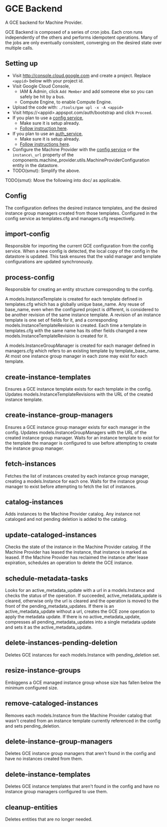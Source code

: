 # GCE Backend

A GCE backend for Machine Provider.

GCE Backend is composed of a series of cron jobs. Each cron runs independently
of the others and performs idempotent operations. Many of the jobs are only
eventually consistent, converging on the desired state over multiple calls.


## Setting up

*   Visit http://console.cloud.google.com and create a project. Replace
    `<appid>` below with your project id.
*   Visit Google Cloud Console,
    *   IAM & Admin, click `Add Member` and add someone else so you can safely
        be hit by a bus.
    *   Compute Engine, to enable Compute Engine.
*   Upload the code with: `./tools/gae upl -x -A <appid>`
*   Visit https://\<appid\>.appspot.com/auth/bootstrap and click `Proceed`.
*   If you plan to use a [config service](../config_service),
    *   Make sure it is setup already.
    *   [Follow instruction
        here](../components/components/config/#linking-to-the-config-service).
*   If you plan to use an [auth_service](../auth_service),
    *   Make sure it is setup already.
    *   [Follow instructions
        here](../auth_service#linking-isolate-or-swarming-to-auth_service).
*   Configure the Machine Provider with the
    [config service](https://github.com/luci/luci-py/blob/master/appengine/gce-backend/proto/config.proto)
    or the `instance\_url` property of the
    components.machine\_provider.utils.MachineProviderConfiguration entity in
    the datastore.
*   TODO(smut): Simplify the above.


TODO(smut): Move the following into doc/ as applicable.


## Config

The configuration defines the desired instance templates, and the desired
instance group managers created from those templates. Configured in the config
service as templates.cfg and managers.cfg respectively.


## import-config

Responsible for importing the current GCE configuration from the config service.
When a new config is detected, the local copy of the config in the datastore is
updated. This task ensures that the valid manager and template configurations
are updated synchronously.


## process-config

Responsible for creating an entity structure corresponding to the config.

A models.InstanceTemplate is created for each template defined in templates.cfg
which has a globally unique base\_name. Any reuse of base\_name, even when the
configured project is different, is considered to be another revision of the
same instance template. A revision of an instance template is one set of fields
for it, and a corresponding models.InstanceTemplateRevision is created. Each
time a template in templates.cfg with the same name has its other fields changed
a new models.InstanceTemplateRevision is created for it.

A models.InstanceGroupManager is created for each manager defined in
managers.cfg which refers to an existing template by template\_base\_name. At
most one instance group manager in each zone may exist for each template.


## create-instance-templates

Ensures a GCE instance template exists for each template in the config. Updates
models.InstanceTemplateRevisions with the URL of the created instance template.


## create-instance-group-managers

Ensures a GCE instance group manager exists for each manager in the config.
Updates models.InstanceGroupManagers with the URL of the created instance group
manager. Waits for an instance template to exist for the template the manager
is configured to use before attempting to create the instance group manager.


## fetch-instances

Fetches the list of instances created by each instance group manager, creating
a models.Instance for each one. Waits for the instance group manager to exist
before attempting to fetch the list of instances.


## catalog-instances

Adds instances to the Machine Provider catalog. Any instance not cataloged and
not pending deletion is added to the catalog.


## update-cataloged-instances

Checks the state of the instance in the Machine Provider catalog. If the Machine
Provider has leased the instance, that instance is marked as leased. If the
Machine Provider has reclaimed the instance after lease expiration, schedules
an operation to delete the GCE instance.


## schedule-metadata-tasks

Looks for an active\_metadata\_update with a url in a models.Instance and checks
the status of the operation. If succeeded, active\_metadata\_update is cleared,
otherwise only the url is cleared and the operation is moved to the front of
the pending\_metadata\_updates. If there is an active\_metadata\_update without
a url, creates the GCE zone operation to apply the metadata update. If there is
no active\_metadata\_update, compresses all pending\_metadata\_updates into a
single metadata update and sets it as the active\_metadata\_update.


## delete-instances-pending-deletion

Deletes GCE instances for each models.Instance with pending\_deletion set.


## resize-instance-groups

Embiggens a GCE managed instance group whose size has fallen below the minimum
configured size.


## remove-cataloged-instances

Removes each models.Instance from the Machine Provider catalog that wasn't
created from an instance template currently referenced in the config and sets
pending\_deletion.


## delete-instance-group-managers

Deletes GCE instance group managers that aren't found in the config and have no
instances created from them.


## delete-instance-templates

Deletes GCE instance templates that aren't found in the config and have no
instance group managers configured to use them.


## cleanup-entities

Deletes entities that are no longer needed.
